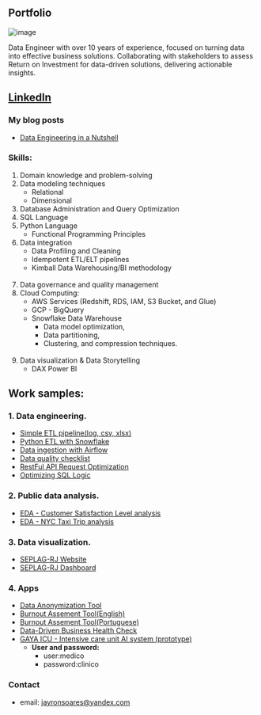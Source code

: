 ## Portfolio
![image](https://github.com/jayronsoares/jayronsoares.github.io/assets/248106/a8b0717c-cee1-4532-893f-0a67ab092d5e)
<p>Data Engineer with over 10 years of experience, focused on turning data into effective business solutions. Collaborating with stakeholders to assess Return on Investment for data-driven solutions, delivering actionable insights.</p>

## [Linkedln](https://www.linkedin.com/in/jayron-s-3929a0b2)<br>
### My blog posts <br>
- [Data Engineering in a Nutshell](https://www.codementor.io/@jayronsoares/data-engineering-in-nutshell-1fh55lfo7r)

### Skills:
1. Domain knowledge and problem-solving
2. Data modeling techniques
     - Relational
     - Dimensional
3. Database Administration and Query Optimization
   <br/>
5. SQL Language
6. Python Language
    - Functional Programming Principles
8. Data integration
    - Data Profiling and Cleaning
    - Idempotent ETL/ELT pipelines
    - Kimball Data Warehousing/BI methodology
    <br/>
9. Data governance and quality management
    <br/>
10. Cloud Computing:
    - AWS Services (Redshift, RDS, IAM, S3 Bucket, and Glue)
    - GCP - BigQuery
    - Snowflake Data Warehouse
      - Data model optimization,
      - Data partitioning,
      - Clustering, and compression techniques.
     <br/>
11. Data visualization & Data Storytelling 
    - DAX Power BI
    
## Work samples:

### 1. Data engineering.
- [Simple ETL pipeline(log, csv, xlsx)](https://github.com/jayronsoares/automated_data_engineering/blob/main/etl_pipe.py)
- [Python ETL with Snowflake](https://github.com/jayronsoares/snowflake_python/blob/main/snowflake_pandas.ipynb)
- [Data ingestion with Airflow](https://github.com/jayronsoares/Airflow-Data-Ingestion)
- [Data quality checklist](https://github.com/jayronsoares/healthcare_icu/blob/main/dqc.py)
- [RestFul API Request Optimization](https://github.com/jayronsoares/healthcare_icu/blob/9fa8ffade315bee63d2d718691320fb4d54b368b/RestFul%20API%20Request%20Optimization%20-%20Cache%20%26%20Pagination.py)
- [Optimizing SQL Logic](https://github.com/jayronsoares/optimizing_sql_logic)

### 2. Public data analysis.
- [EDA - Customer Satisfaction Level analysis](https://github.com/jayronsoares/dados_publicos/blob/main/EDA.ipynb)
- [EDA - NYC Taxi Trip analysis](https://github.com/jayronsoares/taxi_trip_analysis/blob/main/analytics_engineer_case.ipynb)

### 3. Data visualization.
- [SEPLAG-RJ Website](http://www.redeplan.planejamento.rj.gov.br/)
- [SEPLAG-RJ Dashboard](https://app.powerbi.com/view?r=eyJrIjoiZWFjM2U4ZjEtOGUwYS00NDZlLThkZmQtYjNiN2U0NDk1OTRjIiwidCI6ImRjYzllZTExLWQ1MTgtNDNmMS04YjNkLTEzYWE0NzBlMWNlZCJ9&pageName=ReportSection)

### 4. Apps
- [Data Anonymization Tool](https://dataanonymizationforyou.streamlit.app/)
- [Burnout Assement Tool(English)](https://burnouttoolforyou.streamlit.app)
- [Burnout Assement Tool(Portuguese)](https://burnoutforyou.streamlit.app)
- [Data-Driven Business Health Check](https://datadrivenmaturityassessment.streamlit.app/)
- [GAYA ICU - Intensive care unit AI system (prototype)](https://icu.gayaanalytics.com.br)
  - **User and password:**
    - user:medico
    - password:clinico


### Contact ###
- email: jayronsoares@yandex.com
